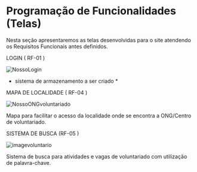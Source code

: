 # Programação de Funcionalidades (Telas)

Nesta seção apresentaremos as telas desenvolvidas para o site atendendo os Requisitos Funcionais antes definidos.

LOGIN ( RF-01 )

![NossoLogin](https://user-images.githubusercontent.com/71721477/200198636-ce3bc63e-1b6a-4fec-b00c-c4f5eb22b965.png)

* sistema de armazenamento a ser criado *


MAPA DE LOCALIDADE ( RF-04 )

![NossoONGvoluntariado](https://user-images.githubusercontent.com/71721477/200198663-55ddddbc-6ffd-44f1-9d4e-6fd93e76f4bd.png)


Mapa para facilitar o acesso da localidade onde se encontra a ONG/Centro de voluntariado.

SISTEMA DE BUSCA (RF-05 )


![imagevoluntario](https://user-images.githubusercontent.com/71721477/206923127-cccbba1f-ebf9-4db8-a348-5d463ad9c239.png)




Sistema de busca para atividades e vagas de voluntariado com utilização de palavra-chave.
 
